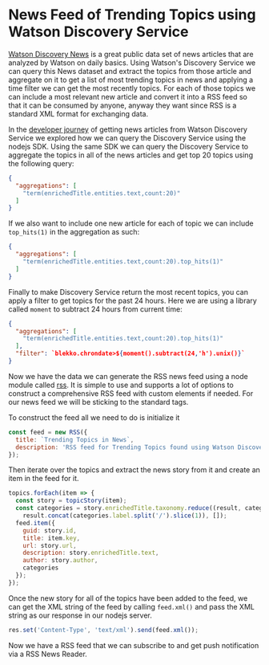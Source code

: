 # News Feed of Trending Topics using Watson Discovery Service

[Watson Discovery News](https://www.ibm.com/watson/developercloud/discovery-news.html) is a great public data set of news articles that are analyzed by Watson on daily basics. Using Watson's Discovery Service we can query this News dataset and extract the topics from those article and aggregate on it to get a list of most trending topics in news and applying a time filter we can get the most recently topics. For each of those topics we can include a most relevant new article and convert it into a RSS feed so that it can be consumed by anyone, anyway they want since RSS is a standard XML format for exchanging data.

In the [developer journey](https://github.com/IBM/watson-discovery-news-search) of getting news articles from Watson Discovery Service we explored how we can query the Discovery Service using the nodejs SDK. Using the same SDK we can query the Discovery Service to aggregate the topics in all of the news articles and get top 20 topics using the following query:

```json
{
  "aggregations": [
    "term(enrichedTitle.entities.text,count:20)"
  ]
}
```

If we also want to include one new article for each of topic we can include `top_hits(1)` in the aggregation as such:

```json
{
  "aggregations": [
    "term(enrichedTitle.entities.text,count:20).top_hits(1)"
  ]
}
```

Finally to make Discovery Service return the most recent topics, you can apply a filter to get topics for the past 24 hours. Here we are using a library called `moment` to subtract 24 hours from current time:

```json
{
  "aggregations": [
    "term(enrichedTitle.entities.text,count:20).top_hits(1)"
  ],
  "filter": `blekko.chrondate>${moment().subtract(24,'h').unix()}`
}
```

Now we have the data we can generate the RSS news feed using a node module called [rss](https://www.npmjs.com/package/rss). It is simple to use and supports a lot of options to construct a comprehensive RSS feed with custom elements if needed. For our news feed we will be sticking to the standard tags. 

To construct the feed all we need to do is initialize it

```js
const feed = new RSS({
  title: `Trending Topics in News`,
  description: 'RSS feed for Trending Topics found using Watson Discovery Service'
});
```

Then iterate over the topics and extract the news story from it and create an item in the feed for it.

```js
topics.forEach(item => {
  const story = topicStory(item);
  const categories = story.enrichedTitle.taxonomy.reduce((result, categories) =>
    result.concat(categories.label.split('/').slice(1)), []);
  feed.item({
    guid: story.id,
    title: item.key,
    url: story.url,
    description: story.enrichedTitle.text,
    author: story.author,
    categories
  });
});
```

Once the new story for all of the topics have been added to the feed, we can get the XML string of the feed by calling `feed.xml()` and pass the XML string as our response in our nodejs server.

```js
res.set('Content-Type', 'text/xml').send(feed.xml());
```

Now we have a RSS feed that we can subscribe to and get push notification via a RSS News Reader.
